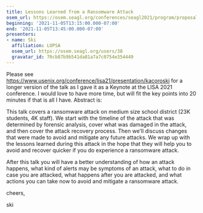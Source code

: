 ```yaml
---
title: Lessons Learned from a Ransomware Attack
osem_url: https://osem.seagl.org/conferences/seagl2021/program/proposals/845
beginning: '2021-11-05T13:15:00.000-07:00'
end: '2021-11-05T13:45:00.000-07:00'
presenters:
- name: Ski
  affiliation: LOPSA
  osem_url: https://osem.seagl.org/users/38
  gravatar_id: 70cb87b9b541da81a7a7c0754e354449
---
```


Please see https://www.usenix.org/conference/lisa21/presentation/kacoroski for a longer version of the talk as I gave it as a Keynote at the LISA 2021 conference.  I would love to have more time, but will fit the key points into 20 minutes if that is all I have. Abstract is:

This talk covers a ransomware attack on medium size school district (23K students, 4K staff). We start with the timeline of the attack that was determined by forensic analysis, cover what was damaged in the attack, and then cover the attack recovery process. Then we'll discuss changes that were made to avoid and mitigate any future attacks. We wrap up with the lessons learned during this attack in the hope that they will help you to avoid and recover quicker if you do experience a ransomware attack.

After this talk you will have a better understanding of how an attack happens, what kind of alerts may be symptoms of an attack, what to do in case you are attacked, what happens after you are attacked, and what actions you can take now to avoid and mitigate a ransomware attack.

cheers,

ski
